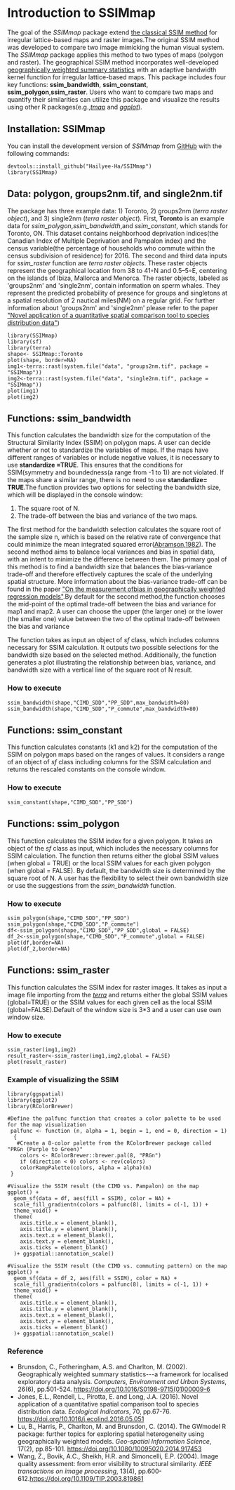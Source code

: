 # Introduction to SSIMmap


The goal of the *SSIMmap* package  extend [the classical SSIM method](https://ieeexplore.ieee.org/stamp/stamp.jsp?arnumber=1284395) for irregular lattice-based maps and raster images.The original SSIM method was developed to compare two image mimicking the human visual system. The *SSIMmap* package applies this method to two types of maps (polygon and raster). The geographical SSIM method incorporates well-developed [geographically weighted summary statistics](https://www.sciencedirect.com/science/article/pii/S0198971501000096?via%3Dihub) with an adaptive bandwidth kernel function for irregular lattice-based maps. This package includes four key functions: **ssim_bandwidth**, **ssim_constant**, **ssim_polygon**,**ssim_raster**. Users who want to compare two maps and quantify their similarities can utilize this package and visualize the results using other R packages(e.g.,[*tmap*](https://cran.r-project.org/web/packages/tmap/index.html) and [*ggplot*](https://cran.r-project.org/web/packages/ggplot2/index.html)).



## Installation: SSIMmap

You can install the development version of *SSIMmap* from [GitHub](https://github.com/Hailyee-Ha/SSIMmap.git) with the following commands:

```{r , eval = FALSE}
devtools::install_github("Hailyee-Ha/SSIMmap")
library(SSIMmap)
```

## Data: polygon, groups2nm.tif, and single2nm.tif

The package has three example data: 1) Toronto, 2) groups2nm (*terra raster object*), and 3) single2nm (*terra raster object*). First, **Toronto** is an example data for *ssim_polygon*,*ssim_bandwidth*,and *ssim_constant*, which stands for Toronto, ON. This dataset contains neighborhood deprivation indices(the Canadian Index of Multiple Deprivation and Pampalon index) and the census variable(the percentage of households who commute within the census subdivision of residence) for 2016. The second and third data inputs for *ssim_raster* function are *terra raster objects*. These raster objects represent the geographical location from 38 to 41◦N and 0.5–5◦E, centering on the islands of Ibiza, Mallorca and Menorca. The raster objects, labeled as 'groups2nm' and 'single2nm',  contain information on sperm whales. They represent the predicted probability of presence for groups and singletons at a spatial resolution of 2 nautical miles(NM) on a regular grid. For further information about 'groups2nm' and 'single2nm' please refer to the paper ["Novel application of a quantitative spatial comparison tool to species distribution data"](https://www.sciencedirect.com/science/article/pii/S1470160X16302990))

```{r}
library(SSIMmap)
library(sf)
library(terra)
shape<- SSIMmap::Toronto
plot(shape, border=NA)
img1<-terra::rast(system.file("data", "groups2nm.tif", package = "SSIMmap"))
img2<-terra::rast(system.file("data", "single2nm.tif", package = "SSIMmap"))
plot(img1)
plot(img2)
```

## Functions: ssim_bandwidth

This function calculates the bandwidth size for the computation of the Structural Similarity Index (SSIM) on polygon maps. A user can decide whether or not to standardize the variables of maps. If the maps have different ranges of variables or include negative values, it is necessary to use **standardize =TRUE**. This ensures that the conditions for SSIM(symmetry and boundedness(a range from -1 to 1)) are not violated. If the maps share a similar range, there is no need to use **standardize= TRUE**.The function provides two options for selecting the bandwidth size, which will be displayed in the console window:

1) The square root of N.
2) The trade-off between the bias and variance of the two maps.

The first method for the bandwidth selection calculates the square root of the sample size n, which is based on the relative rate of convergence that could minimize the mean integrated squared error([Abramson,1982](https://www.jstor.org/stable/2240724)). The second method aims to balance local variances and bias in spatial data, with an intent to minimize the difference between them. The primary goal of this method is to find a bandwidth size that balances the bias-variance trade-off and therefore effectively captures the scale of the underlying spatial structure. More information about the bias-variance trade-off can be found in the paper ["On the measurement ofbias in geographically weighted regression models"](https://www.sciencedirect.com/science/article/pii/S2211675320300476).By default for the second method,the function chooses the mid-point of the optimal trade-off between the bias and variance for map1 and map2. A user can choose the upper (the larger one) or the lower (the smaller one) value between the two of the optimal trade-off between the bias and variance

The function takes as input an object of  *sf* class, which includes columns necessary for SSIM calculation. It outputs two possible selections for the bandwidth size based on the selected method. Additionally, the function generates a plot illustrating the relationship between bias, variance, and bandwidth size with a vertical line of the square root of N result.

### How to execute

```{r}
ssim_bandwidth(shape,"CIMD_SDD","PP_SDD",max_bandwidth=80)
ssim_bandwidth(shape,"CIMD_SDD","P_commute",max_bandwidth=80)

```

## Functions: ssim_constant

This function calculates constants (k1 and k2) for the computation of the SSIM on polygon maps based on the ranges of values. It considers a range of an object of *sf* class including columns for the SSIM calculation and returns the rescaled constants on the console window.

### How to execute

```{r}
ssim_constant(shape,"CIMD_SDD","PP_SDD")
```

## Functions: ssim_polygon

This function calculates the SSIM index for a given polygon. It takes an object of the *sf* class as input, which includes the necessary columns for SSIM calculation. The function then returns either the global SSIM values (when global = TRUE) or the local SSIM values for each given polygon (when global = FALSE). By default, the bandwidth size is determined by the square root of N. A user has the flexibility to select their own bandwidth size or use the suggestions from the *ssim_bandwidth* function. 

### How to execute

```{r}
ssim_polygon(shape,"CIMD_SDD","PP_SDD") 
ssim_polygon(shape,"CIMD_SDD","P_commute") 
df<-ssim_polygon(shape,"CIMD_SDD","PP_SDD",global = FALSE) 
df_2<-ssim_polygon(shape,"CIMD_SDD","P_commute",global = FALSE) 
plot(df,border=NA)
plot(df_2,border=NA)
```

## Functions: ssim_raster

This function calculates the SSIM index for raster images. It takes as input a image file importing from the [*terra*](https://cran.r-project.org/web/packages/terra/index.html) and returns either the global SSIM values (global=TRUE) or the SSIM values for each given cell as the local SSIM (global=FALSE).Default of the window size is 3\*3 and a user can use own window size.


### How to execute

```{r}
ssim_raster(img1,img2)
result_raster<-ssim_raster(img1,img2,global = FALSE)
plot(result_raster)
```

### Example of visualizing the SSIM 

```{r, warning = FALSE, fig.show = "hold", out.width = "45%"}
library(ggspatial)
library(ggplot2)
library(RColorBrewer)

#Define the palfunc function that creates a color palette to be used for the map visualization
 palfunc <- function (n, alpha = 1, begin = 1, end = 0, direction = 1)
  {
   #Create a 8-color palette from the RColorBrewer package called "PRGn (Purple to Green)"
    colors <- RColorBrewer::brewer.pal(8, "PRGn")
    if (direction < 0) colors <- rev(colors)
    colorRampPalette(colors, alpha = alpha)(n)
 }
 
#Visualize the SSIM result (the CIMD vs. Pampalon) on the map
ggplot() +
  geom_sf(data = df, aes(fill = SSIM), color = NA) +
  scale_fill_gradientn(colors = palfunc(8), limits = c(-1, 1)) +
  theme_void() +
  theme(
    axis.title.x = element_blank(),
    axis.title.y = element_blank(),
    axis.text.x = element_blank(),
    axis.text.y = element_blank(),
    axis.ticks = element_blank()
  )+ ggspatial::annotation_scale()

#Visualize the SSIM result (the CIMD vs. commuting pattern) on the map
ggplot() +
  geom_sf(data = df_2, aes(fill = SSIM), color = NA) +
  scale_fill_gradientn(colors = palfunc(8), limits = c(-1, 1)) +
  theme_void() +
  theme(
    axis.title.x = element_blank(),
    axis.title.y = element_blank(),
    axis.text.x = element_blank(),
    axis.text.y = element_blank(),
    axis.ticks = element_blank()
  )+ ggspatial::annotation_scale()

```

### Reference

-   Brunsdon, C., Fotheringham, A.S. and Charlton, M. (2002). Geographically weighted summary statistics---a framework for localised exploratory data analysis. *Computers, Environment and Urban Systems*, 26(6), pp.501-524. <https://doi.org/10.1016/S0198-9715(01)00009-6>
-   Jones, E.L., Rendell, L., Pirotta, E. and Long, J.A. (2016). Novel application of a quantitative spatial comparison tool to species distribution data. *Ecological Indicators*, 70, pp.67-76. <https://doi.org/10.1016/j.ecolind.2016.05.051>
-   Lu, B., Harris, P., Charlton, M. and Brunsdon, C. (2014). The GWmodel R package: further topics for exploring spatial heterogeneity using geographically weighted models. *Geo-spatial Information Science*, 17(2), pp.85-101. <https://doi.org/10.1080/10095020.2014.917453>
-   Wang, Z., Bovik, A.C., Sheikh, H.R. and Simoncelli, E.P. (2004). Image quality assessment: from error visibility to structural similarity. *IEEE transactions on image processing*, 13(4), pp.600-612.<https://doi.org/10.1109/TIP.2003.819861>
